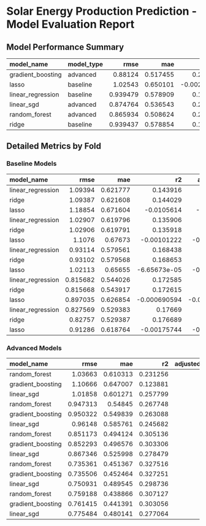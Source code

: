 # Solar Energy Production Prediction - Model Evaluation Report


## Model Performance Summary


| model_name        | model_type   |     rmse |      mae |          r2 |    mape |
|:------------------|:-------------|---------:|---------:|------------:|--------:|
| gradient_boosting | advanced     | 0.88124  | 0.517455 |  0.264116   | 197.569 |
| lasso             | baseline     | 1.02543  | 0.650101 | -0.00281764 | 103.719 |
| linear_regression | baseline     | 0.939479 | 0.578909 |  0.159507   | 167.17  |
| linear_sgd        | advanced     | 0.874764 | 0.536543 |  0.271552   | 183.221 |
| random_forest     | advanced     | 0.865934 | 0.508624 |  0.287757   | 194.849 |
| ridge             | baseline     | 0.939437 | 0.578854 |  0.159581   | 167.182 |

## Detailed Metrics by Fold



### Baseline Models


| model_name        |     rmse |      mae |           r2 |   adjusted_r2 |     mape |   fold | model_type   |
|:------------------|---------:|---------:|-------------:|--------------:|---------:|-------:|:-------------|
| linear_regression | 1.09394  | 0.621777 |  0.143916    |   0.143657    | 148.126  |      1 | baseline     |
| ridge             | 1.09387  | 0.621608 |  0.144029    |   0.14377     | 147.889  |      1 | baseline     |
| lasso             | 1.18854  | 0.671604 | -0.0105614   |  -0.0108665   | 108.175  |      1 | baseline     |
| linear_regression | 1.02907  | 0.619796 |  0.135906    |   0.135645    | 170.326  |      2 | baseline     |
| ridge             | 1.02906  | 0.619791 |  0.135918    |   0.135657    | 170.33   |      2 | baseline     |
| lasso             | 1.1076   | 0.67673  | -0.00101222  |  -0.00131445  |  99.7745 |      2 | baseline     |
| linear_regression | 0.93114  | 0.579561 |  0.168438    |   0.168187    | 182.416  |      3 | baseline     |
| ridge             | 0.93102  | 0.579568 |  0.168653    |   0.168402    | 182.85   |      3 | baseline     |
| lasso             | 1.02113  | 0.65655  | -6.65673e-05 |  -0.00036852  | 103.641  |      3 | baseline     |
| linear_regression | 0.815682 | 0.544026 |  0.172585    |   0.172336    | 172.176  |      4 | baseline     |
| ridge             | 0.815668 | 0.543917 |  0.172615    |   0.172365    | 172.033  |      4 | baseline     |
| lasso             | 0.897035 | 0.626854 | -0.000690594 |  -0.000992734 | 104.328  |      4 | baseline     |
| linear_regression | 0.827569 | 0.529383 |  0.17669     |   0.176442    | 162.803  |      5 | baseline     |
| ridge             | 0.82757  | 0.529387 |  0.176689    |   0.17644     | 162.808  |      5 | baseline     |
| lasso             | 0.91286  | 0.618764 | -0.00175744  |  -0.00205991  | 102.678  |      5 | baseline     |

### Advanced Models


| model_name        |     rmse |      mae |       r2 |   adjusted_r2 |    mape |   fold | model_type   |
|:------------------|---------:|---------:|---------:|--------------:|--------:|-------:|:-------------|
| random_forest     | 1.03663  | 0.610313 | 0.231256 |           nan | 285.084 |      1 | advanced     |
| gradient_boosting | 1.10666  | 0.647007 | 0.123881 |           nan | 297.81  |      1 | advanced     |
| linear_sgd        | 1.01858  | 0.601271 | 0.257799 |           nan | 214.861 |      1 | advanced     |
| random_forest     | 0.947313 | 0.54845  | 0.267748 |           nan | 181.522 |      2 | advanced     |
| gradient_boosting | 0.950322 | 0.549839 | 0.263088 |           nan | 181.42  |      2 | advanced     |
| linear_sgd        | 0.96148  | 0.585761 | 0.245682 |           nan | 187.895 |      2 | advanced     |
| random_forest     | 0.851173 | 0.494124 | 0.305136 |           nan | 184.166 |      3 | advanced     |
| gradient_boosting | 0.852293 | 0.496576 | 0.303306 |           nan | 187.578 |      3 | advanced     |
| linear_sgd        | 0.867346 | 0.525998 | 0.278479 |           nan | 187.332 |      3 | advanced     |
| random_forest     | 0.735361 | 0.451367 | 0.327516 |           nan | 171.299 |      4 | advanced     |
| gradient_boosting | 0.735506 | 0.452464 | 0.327251 |           nan | 166.445 |      4 | advanced     |
| linear_sgd        | 0.750931 | 0.489545 | 0.298736 |           nan | 173.422 |      4 | advanced     |
| random_forest     | 0.759188 | 0.438866 | 0.307127 |           nan | 152.176 |      5 | advanced     |
| gradient_boosting | 0.761415 | 0.441391 | 0.303056 |           nan | 154.59  |      5 | advanced     |
| linear_sgd        | 0.775484 | 0.480141 | 0.277064 |           nan | 152.594 |      5 | advanced     |